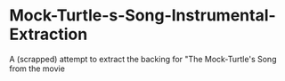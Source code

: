 # Mock-Turtle-s-Song-Instrumental-Extraction
A (scrapped) attempt to extract the backing for "The Mock-Turtle's Song from the movie 
